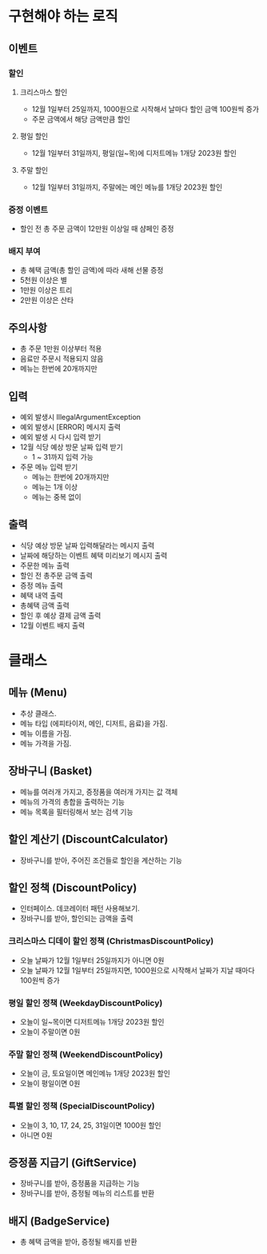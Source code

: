# 구현해야 하는 로직

## 이벤트

### 할인

1. 크리스마스 할인
    - 12월 1일부터 25일까지, 1000원으로 시작해서 날마다 할인 금액 100원씩 증가
    - 주문 금액에서 해당 금액만큼 할인

2. 평일 할인
    - 12월 1일부터 31일까지, 평일(일~목)에 디저트메뉴 1개당 2023원 할인

3. 주말 할인
    - 12월 1일부터 31일까지, 주말에는 메인 메뉴를 1개당 2023원 할인

### 증정 이벤트

- 할인 전 총 주문 금액이 12만원 이상일 때 샴페인 증정

### 배지 부여

- 총 혜택 금액(총 할인 금액)에 따라 새해 선물 증정
- 5천원 이상은 별
- 1만원 이상은 트리
- 2만원 이상은 산타

## 주의사항

- 총 주문 1만원 이상부터 적용
- 음료만 주문시 적용되지 않음
- 메뉴는 한번에 20개까지만

## 입력

- 예외 발생시 IllegalArgumentException
- 예외 발생시 [ERROR] 메시지 출력
- 예외 발생 시 다시 입력 받기
- 12월 식당 예상 방문 날짜 입력 받기
    - 1 ~ 31까지 입력 가능
- 주문 메뉴 입력 받기
    - 메뉴는 한번에 20개까지만
    - 메뉴는 1개 이상
    - 메뉴는 중복 없이

## 출력

- 식당 예상 방문 날짜 입력해달라는 메시지 출력
- 날짜에 해당하는 이벤트 혜택 미리보기 메시지 출력
- 주문한 메뉴 출력
- 할인 전 총주문 금액 출력
- 증정 메뉴 출력
- 혜택 내역 출력
- 총혜택 금액 출력
- 할인 후 예상 결제 금액 출력
- 12월 이벤트 배지 출력

# 클래스

## 메뉴 (Menu)

- 추상 클래스.
- 메뉴 타입 (에피타이저, 메인, 디저트, 음료)을 가짐.
- 메뉴 이름을 가짐.
- 메뉴 가격을 가짐.

## 장바구니 (Basket)

- 메뉴를 여러개 가지고, 증정품을 여러개 가지는 값 객체
- 메뉴의 가격의 총합을 출력하는 기능
- 메뉴 목록을 필터링해서 보는 검색 기능

## 할인 계산기 (DiscountCalculator)

- 장바구니를 받아, 주어진 조건들로 할인을 계산하는 기능

## 할인 정책 (DiscountPolicy)

- 인터페이스. 데코레이터 패턴 사용해보기.
- 장바구니를 받아, 할인되는 금액을 출력

### 크리스마스 디데이 할인 정책 (ChristmasDiscountPolicy)

- 오늘 날짜가 12월 1일부터 25일까지가 아니면 0원
- 오늘 날짜가 12월 1일부터 25일까지면, 1000원으로 시작해서 날짜가 지날 때마다 100원씩 증가

### 평일 할인 정책 (WeekdayDiscountPolicy)
- 오늘이 일~목이면 디저트메뉴 1개당 2023원 할인
- 오늘이 주말이면 0원

### 주말 할인 정책 (WeekendDiscountPolicy)
- 오늘이 금, 토요일이면 메인메뉴 1개당 2023원 할인
- 오늘이 평일이면 0원

### 특별 할인 정책 (SpecialDiscountPolicy)
- 오늘이 3, 10, 17, 24, 25, 31일이면 1000원 할인
- 아니면 0원

## 증정품 지급기 (GiftService)
- 장바구니를 받아, 증정품을 지급하는 기능
- 장바구니를 받아, 증정될 메뉴의 리스트를 반환

## 배지 (BadgeService)
- 총 혜택 금액을 받아, 증정될 배지를 반환
